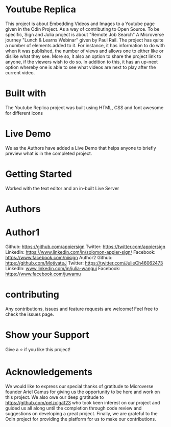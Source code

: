 # Youtube Replica
This project is about Embedding Videos and Images to a Youtube page given in the Odin Project. As a way of contributing to Open Source. To be specific, Sign and Julia project is about "Remote Job Search" A Microverse journey "Lunch & Learns Webinar" given by Paul Rail. The project has quite a number of elements added to it. For instance, it has information to do with when it was published, the number of views and allows one to either like or dislike what they see. More so, it also an option to share the project link to anyone, if the viewers wish to do so. In addition to this, it has an up-next option whereby one is able to see what videos are next to play after the current video.
# Built with
The Youtube Replica project was built using HTML, CSS and font awesome for different icons
# Live Demo
We as the Authors have added a Live Demo that helps anyone to briefly preview what is in the completed project.
# Getting Started
Worked with the text editor and an in-built Live Server
# Authors
# Author1
Github:   https://github.com/appiersign
Twitter:  https://twitter.com/appiersign
LinkedIn: https://www.linkedin.com/in/solomon-appier-sign/
Facebook: https://www.facebook.com/niisign
Author2
Github:   https://github.com/MotivateJ
Twitter:  https://twitter.com/JulieCh46062473
LinkedIn: www.linkedin.com/in/julia-wangui
Facebook: https://www.facebook.com/juwamu
# contributing
Any contributions, issues and feature requests are welcome!
Feel free to check the issues page.
# Show your Support
Give a ⭐️ if you like this project!
# Acknowledgements
We would like to express our special thanks of gratitude to Microverse founder Ariel Camus for giving us the opportunity to be here and work on this project. We also owe our deep gratitude to https://github.com/pelzolga123 who took keen interest on our project and guided us all along until the completion through code review and suggestions on developing a great project. Finally, we are grateful to the Odin project for providing the platform for us to make our contributions.



